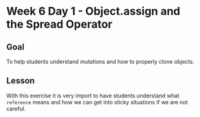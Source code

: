 # Week 6 Day 1 - Object.assign and the Spread Operator

## Goal

To help students understand mutations and how to properly clone objects.

## Lesson

With this exercise it is very import to have students understand what `reference` means and how we can get into sticky situations if we are not careful.
